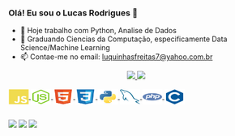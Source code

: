 ### Olá! Eu sou o Lucas Rodrigues 👋

- 🔭 Hoje trabalho com Python, Analise de Dados
- 🌱 Graduando Ciencias da Computação, especificamente Data Science/Machine Learning
- 📫 Contae-me no email: luquinhasfreitas7@yahoo.com.br

<div align="center">
  <a href="https://github.com/LucasRodriguesDeFreitas">
  <img height="180em" src="https://github-readme-stats.vercel.app/api?username=LucasRodriguesDeFreitas&show_icons=true&theme=dark&include_all_commits=true&count_private=true"/>
  <img height="180em" src="https://github-readme-stats.vercel.app/api/top-langs/?username=LucasRodriguesDeFreitas&layout=compact&langs_count=7&theme=dark"/>
</div>
  <div style="display: inline_block"><br>
  <img align="center" alt="lucas-Js" height="30" width="40" src="https://raw.githubusercontent.com/devicons/devicon/master/icons/javascript/javascript-plain.svg">
  <img align="center" alt="lucas-node" height="30" width="40" src="https://github.com/devicons/devicon/blob/master/icons/nodejs/nodejs-original.svg">
  <img align="center" alt="lucas-HTML" height="30" width="40" src="https://raw.githubusercontent.com/devicons/devicon/master/icons/html5/html5-original.svg">
  <img align="center" alt="lucas-CSS" height="30" width="40" src="https://raw.githubusercontent.com/devicons/devicon/master/icons/css3/css3-original.svg">
  <img align="center" alt="lucas-Python" height="30" width="40" src="https://raw.githubusercontent.com/devicons/devicon/master/icons/python/python-original.svg">
  <img align="center" alt="lucas-mysql" height="30" width="40" src="https://github.com/devicons/devicon/blob/master/icons/mysql/mysql-plain.svg">
  <img align="center" alt="lucas-php" height="30" width="40" src="https://github.com/devicons/devicon/blob/master/icons/php/php-plain.svg">
  <img align="center" alt="lucas-c" height="30" width="40" src="https://github.com/devicons/devicon/blob/master/icons/c/c-plain.svg">
  
</div>
  
  ##
  
  <div> 
    
  <a href="https://instagram.com/lukinhasfrietas_" target="_blank"><img src="https://img.shields.io/badge/-Instagram-%23E4405F?style=for-the-badge&logo=instagram&logoColor=white" target="_blank"></a>
  <a href = "mailto:luquinhasfreitas7@yahoo.com.br"><img src="https://img.shields.io/badge/-Gmail-%23333?style=for-the-badge&logo=gmail&logoColor=white" target="_blank"></a>
  <a href="https://www.linkedin.com/in/lucas-freitas-b16a211b2/" target="_blank"><img src="https://img.shields.io/badge/-LinkedIn-%230077B5?style=for-the-badge&logo=linkedin&logoColor=white" target="_blank"></a> 
 
</div>
